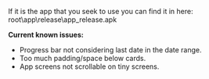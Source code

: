 If it is the app that you seek to use you can find it in here: root\app\release\app_release.apk


**Current known issues:**
- Progress bar not considering last date in the date range.
- Too much padding/space below cards.
- App screens not scrollable on tiny screens.
